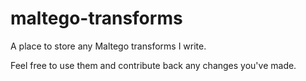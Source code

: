 maltego-transforms
==================

A place to store any Maltego transforms I write.

Feel free to use them and contribute back any changes you've made.

